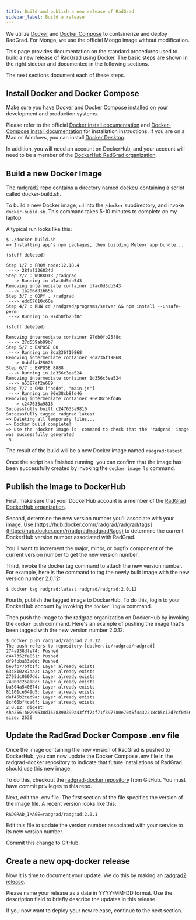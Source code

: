 ```yaml
---
title: Build and publish a new release of RadGrad
sidebar_label: Build a release
---
```


We utilize [Docker](https://www.docker.com/) and [Docker Compose](https://docs.docker.com/compose/) to containerize and deploy RadGrad.  For Mongo, we use the official Mongo image without modification.

This page provides documentation on the standard procedures used to build a new release of RadGrad using Docker. The basic steps are shown in the right sidebar and documented in the following sections.

The next sections document each of these steps.

## Install Docker and Docker Compose

Make sure you have Docker and Docker Compose installed on your development and production systems.

Please refer to the official [Docker install documentation](https://docs.docker.com/install/) and [Docker-Compose install documentation](https://docs.docker.com/compose/install/) for installation instructions.  If you are on a Mac or Windows, you can install [Docker Desktop](https://www.docker.com/products/docker-desktop).

In addition, you will need an account on DockerHub, and your account will need to be a member of the [DockerHub RadGrad organization](https://hub.docker.com/u/radgrad).

## Build a new Docker Image

The radgrad2 repo contains a directory named docker/ containing a script called docker-build.sh.

To build a new Docker image,  `cd` into the `/docker` subdirectory, and invoke `docker-build.sh`. This command takes 5-10 minutes to complete on my laptop.

A typical run looks like this:

```
$ ./docker-build.sh
=> Installing app's npm packages, then building Meteor app bundle...

(stuff deleted)

Step 1/7 : FROM node:12.18.4
 ---> 28faf336034d
Step 2/7 : WORKDIR /radgrad
 ---> Running in b7ac0d5db543
Removing intermediate container b7ac0d5db543
 ---> 1a206d81b65a
Step 3/7 : COPY . /radgrad
 ---> edd67610c60e
Step 4/7 : RUN cd /radgrad/programs/server && npm install --unsafe-perm
 ---> Running in 97db0fb25f8c

(stuff deleted)

Removing intermediate container 97db0fb25f8c
 ---> 27d559ab99b7
Step 5/7 : EXPOSE 80
 ---> Running in 8da236f19868
Removing intermediate container 8da236f19868
 ---> 0abffad25026
Step 6/7 : EXPOSE 8888
 ---> Running in 1d356c3ea524
Removing intermediate container 1d356c3ea524
 ---> a5387df2a689
Step 7/7 : CMD ["node", "main.js"]
 ---> Running in 90e38cb8fd46
Removing intermediate container 90e38cb8fd46
 ---> c247633a9816
Successfully built c247633a9816
Successfully tagged radgrad:latest
=> Deleting all temporary files...
=> Docker build complete!
=> Use the 'docker image ls' command to check that the 'radgrad' image was successfully generated
 $

```

The result of the build will be a new Docker image named `radgrad:latest`.

Once the script has finished running, you can confirm that the image has been successfully created by invoking the `docker image ls` command.

## Publish the Image to DockerHub

First, make sure that your DockerHub account is a member of the [RadGrad DockerHub organization](https://hub.docker.com/orgs/radgrad).

Second, determine the new version number you'll associate with your image.  Use [https://hub.docker.com/r/radgrad/radgrad/tags](https://hub.docker.com/r/radgrad/radgrad/tags) to determine the current DockerHub version number associated with RadGrad.

You'll want to increment the major, minor, or bugfix component of the current version number to get the new version number.

 Third, invoke the docker tag command to attach the new version number. For example, here is the command to tag the newly built image with the new version number 2.0.12:

 ```shell
 $ docker tag radgrad:latest radgrad/radgrad:2.0.12
 ```

 Fourth, publish the tagged image to DockerHub. To do this, login to your DockerHub account by invoking the `docker login` command.

 Then push the image to the radgrad organization on DockerHub by invoking the `docker push` command. Here's an example of pushing the image that's been tagged with the new version number 2.0.12:

 ```shell
 $ docker push radgrad/radgrad:2.0.12
 The push refers to repository [docker.io/radgrad/radgrad]
 274a938dfe74: Pushed
 c447352fa851: Pushed
 df9fbba33a0d: Pushed
 be0fb77bfb1f: Layer already exists
 63c810287aa2: Layer already exists
 2793dc0607dd: Layer already exists
 74800c25aa8c: Layer already exists
 ba504a540674: Layer already exists
 81101ce649d5: Layer already exists
 daf45b2cad9a: Layer already exists
 8c466bf4ca6f: Layer already exists
 2.0.12: digest: sha256:b0299638d1528390399a43fff74f71f397780e70d5f4432218cb5c12d7cf0d66 size: 2636
 ```

 ## Update the RadGrad Docker Compose .env file

 Once the image containing the new version of RadGrad is pushed to DockerHub, you can now update the Docker Compose .env file in the radgrad-docker repository to indicate that future installations of RadGrad should use this new image.

 To do this, checkout the  [radgrad-docker repository](https://github.com/radgrad/radgrad-docker) from GitHub. You must have commit privileges to this repo.

 Next, edit the .env file.  The first section of the file specifies the version of the image file. A recent version looks like this:

 ```
RADGRAD_IMAGE=radgrad/radgrad:2.0.1
```

Edit this file to update the version number associated with your service to its new version number.

Commit this change to GitHub.

## Create a new opq-docker release

Now it is time to document your update. We do this by making an [radgrad2 release](https://github.com/radgrad/radgrad-docker/releases).

Please name your release as a date in YYYY-MM-DD format. Use the description field to briefly describe the updates in this release.

If you now want to deploy your new release, continue to the next section.

